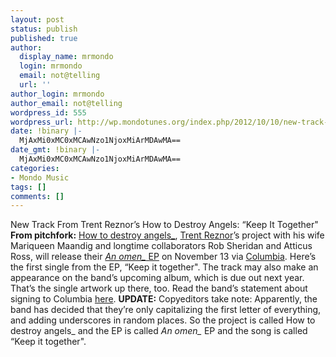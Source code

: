 ```yaml
---
layout: post
status: publish
published: true
author:
  display_name: mrmondo
  login: mrmondo
  email: not@telling
  url: ''
author_login: mrmondo
author_email: not@telling
wordpress_id: 555
wordpress_url: http://wp.mondotunes.org/index.php/2012/10/10/new-track-from-trent-reznors-how-to-destroy/
date: !binary |-
  MjAxMi0xMC0xMCAwNzo1NjoxMiArMDAwMA==
date_gmt: !binary |-
  MjAxMi0xMC0xMCAwNzo1NjoxMiArMDAwMA==
categories:
- Mondo Music
tags: []
comments: []
---
```


New Track From Trent Reznor&#8217;s How to Destroy Angels: &#8220;Keep It Together"
<strong>From pitchfork:</strong>
<a href="http://pitchfork.com/artists/28841-how-to-destroy-angels/" target="_nk">How to destroy angels_</a>, <a href="http://pitchfork.com/artists/6209-trent-reznor/" target="_nk">Trent Reznor</a>&#8217;s project with his wife Mariqueen Maandig and longtime collaborators Rob Sheridan and Atticus Ross, will release their <a href="http://pitchfork.com/news/47970-trent-reznors-how-to-destroy-angels-share-an-omen-ep-cover-art/" target="_nk"><em>An omen_</em> EP</a> on November 13 via <a href="http://www.columbiarecords.com/" rel="nofollow" target="_nk">Columbia</a>. Here&#8217;s the first single from the EP, &#8220;Keep it together". The track may also make an appearance on the band&#8217;s upcoming album, which is due out next year. That&#8217;s the single artwork up there, too.
Read the band&#8217;s statement about signing to Columbia <a href="http://pitchfork.com/news/47941-trent-reznors-how-to-destroy-angels-announce-new-ep-sign-to-columbia-records/" target="_nk">here</a>.
<strong>UPDATE:</strong> Copyeditors take note: Apparently, the band has decided that they&#8217;re only capitalizing the first letter of everything, and adding underscores in random places. So the project is called How to destroy angels_ and the EP is called <em>An omen_</em> EP and the song is called &#8220;Keep it together".
